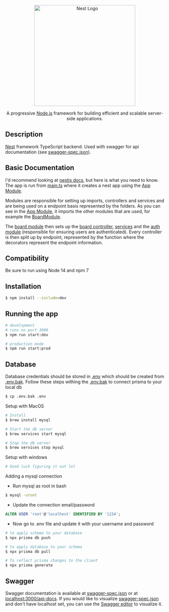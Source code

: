 <p align="center">
  <a href="http://nestjs.com/" target="blank"><img src="https://nestjs.com/img/logo_text.svg" width="320" alt="Nest Logo" /></a>
</p>

<p align="center">
  A progressive <a href="http://nodejs.org" target="_blank">Node.js</a> framework for building efficient and scalable server-side applications.
</p>

## Description

[Nest](https://github.com/nestjs/nest) framework TypeScript backend. Used with swagger for api documentation (see [swagger-spec.json](./swagger-spec.json)).

## Basic Documentation
I'd recommend looking at [nestjs docs](https://docs.nestjs.com), but here is what you need to know. The app is run from [main.ts](src/main.ts) where it creates a nest app using the [App Module](src/app.module.ts).

Modules are responsible for setting up imports, controllers and services and are being used on a endpoint basis represented by the folders. As you can see in the [App Module](src/app.module.ts), it imports the other modules that are used, for example the [BoardModule](src/board/board.module.ts).

The [board module](src/board/board.module.ts) then sets up the [board controller](src/board/board.controller.ts), [services](src/board/board.service.ts) and the [auth module](src/auth/auth.module.ts) (responsible for ensuring users are authenticated). Every controller is then split up by endpoint, represented by the function where the decorators represent the endpoint information.

## Compatibility
Be sure to run using Node 14 and npm 7

## Installation

```bash
$ npm install --include=dev
```

## Running the app

```bash
# development
# runs on port 3000
$ npm run start:dev

# production mode
$ npm run start:prod
```

## Database
 Database credentials should be stored in [.env](.env) which should be created from [.env.bak](.env.bak). Follow these steps withing the [.env.bak](.env.bak) to connect prisma to your local db
```bash
$ cp .env.bak .env
```

Setup with MacOS
```bash
# Install
$ brew install mysql

# Start the db server
$ brew services start mysql

# Stop the db server
$ brew services stop mysql
```

Setup with windows
```bash
# Good luck figuring it out lol
```


Adding a mysql connection
- Run mysql as root in bash
```bash
$ mysql -uroot
```
- Update the connection email/password
```SQL
ALTER USER 'root'@'localhost' IDENTIFIED BY '1234';
```
- Now go to .env file and update it with your username and password

```bash
# to apply schema to your database
$ npx prisma db push

# to apply database to your schema
$ npx prisma db pull

# To reflect prisma changes to the client
$ npx prisma generate
```

## Swagger
Swagger documentation is available at [swagger-spec.json](./swagger-spec.json) or at [localhost:3000/api-docs](http://localhost:3000/api-docs). If you would like to visualize [swagger-spec.json](./swagger-spec.json) and don't have localhost set, you can use the [Swagger editor](https://editor.swagger.io) to visualize it.
